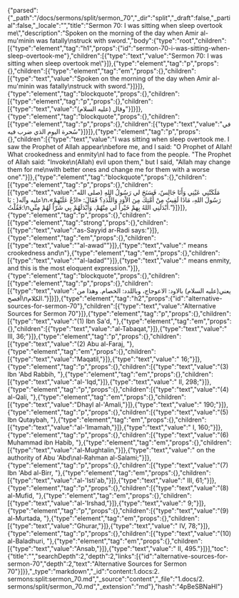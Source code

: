 {"parsed":{"_path":"/docs/sermons/split/sermon_70","_dir":"split","_draft":false,"_partial":false,"_locale":"","title":"Sermon 70:  I was sitting when sleep overtook me\\","description":"Spoken on the morning of the day when Amir al-mu'minin was fatally\nstruck with sword.","body":{"type":"root","children":[{"type":"element","tag":"h1","props":{"id":"sermon-70-i-was-sitting-when-sleep-overtook-me"},"children":[{"type":"text","value":"Sermon 70:  I was sitting when sleep overtook me\\"}]},{"type":"element","tag":"p","props":{},"children":[{"type":"element","tag":"em","props":{},"children":[{"type":"text","value":"Spoken on the morning of the day when Amir al-mu'minin was fatally\nstruck with sword."}]}]},{"type":"element","tag":"blockquote","props":{},"children":[{"type":"element","tag":"p","props":{},"children":[{"type":"text","value":"وقال (عليه السلام)"}]}]},{"type":"element","tag":"blockquote","props":{},"children":[{"type":"element","tag":"p","props":{},"children":[{"type":"text","value":"في سُحرة اليوم الذي ضرب فيه"}]}]},{"type":"element","tag":"p","props":{},"children":[{"type":"text","value":"I was sitting when sleep overtook me. I saw the Prophet of Allah appear\nbefore me, and I said: \"O Prophet of Allah! What crookedness and enmity\nI had to face from the people. \"The Prophet of Allah said: \"Invoke\n(Allah) evil upon them,\" but I said, \"Allah may change them for me\nwith better ones and change me for them with a worse one\"."}]},{"type":"element","tag":"blockquote","props":{},"children":[{"type":"element","tag":"p","props":{},"children":[{"type":"text","value":"مَلَكَتْنِي عَيْنِي وَأَنَا جَالِسٌ، فَسَنَحَ لي رَسُولُ اللهِ (صلى الله عليه وآله( : يَا\nرَسُولَ اللهِ، مَاذَا لَقِيتُ مِنْ أُمَّتِكَ مِنَ الاْوَدِ وَاللَّدَدِ؟ فَقَالَ: «ادْعُ عَلَيْهِمْ»، فَقُلْتُ:\nأَبْدَلَنِي اللهُ بِهمْ خَيْراً لي مِنْهُمْ، وَأَبْدَلَهُمْ بِي شَرّاً لَهُمْ مِنِّي."}]}]},{"type":"element","tag":"p","props":{},"children":[{"type":"element","tag":"strong","props":{},"children":[{"type":"text","value":"as-Sayyid ar-Radi says:"}]},{"type":"element","tag":"em","props":{},"children":[{"type":"text","value":"\"al-awad\""}]},{"type":"text","value":" means crookedness and\n"},{"type":"element","tag":"em","props":{},"children":[{"type":"text","value":"\"al-ladad\""}]},{"type":"text","value":" means enmity, and this is the most eloquent expression."}]},{"type":"element","tag":"blockquote","props":{},"children":[{"type":"element","tag":"p","props":{},"children":[{"type":"text","value":"يعني(عليه السلام) بالاود: الاعوجاج، وباللدد: الخصام. وهذا من أفصح\nالكلام."}]}]},{"type":"element","tag":"h2","props":{"id":"alternative-sources-for-sermon-70"},"children":[{"type":"text","value":"Alternative Sources for Sermon 70"}]},{"type":"element","tag":"p","props":{},"children":[{"type":"text","value":"(1) Ibn Sa'd, "},{"type":"element","tag":"em","props":{},"children":[{"type":"text","value":"al-Tabaqat,"}]},{"type":"text","value":" III, 36;"}]},{"type":"element","tag":"p","props":{},"children":[{"type":"text","value":"(2) Abu al-Faraj, "},{"type":"element","tag":"em","props":{},"children":[{"type":"text","value":"Maqatil,"}]},{"type":"text","value":" 16;"}]},{"type":"element","tag":"p","props":{},"children":[{"type":"text","value":"(3) Ibn 'Abd Rabbih, "},{"type":"element","tag":"em","props":{},"children":[{"type":"text","value":"al-'Iqd,"}]},{"type":"text","value":" II, 298;"}]},{"type":"element","tag":"p","props":{},"children":[{"type":"text","value":"(4) al-Qali, "},{"type":"element","tag":"em","props":{},"children":[{"type":"text","value":"Dhayl al-'Amali,"}]},{"type":"text","value":" 190;"}]},{"type":"element","tag":"p","props":{},"children":[{"type":"text","value":"(5) Ibn Qutaybah, "},{"type":"element","tag":"em","props":{},"children":[{"type":"text","value":"al-'Imamah,"}]},{"type":"text","value":" I, 160;"}]},{"type":"element","tag":"p","props":{},"children":[{"type":"text","value":"(6) Muhammad ibn Habib, "},{"type":"element","tag":"em","props":{},"children":[{"type":"text","value":"al-Mughtalin,"}]},{"type":"text","value":" on the authority of Abu 'Abd\nal-Rahman al-Salami;"}]},{"type":"element","tag":"p","props":{},"children":[{"type":"text","value":"(7) Ibn 'Abd al-Birr, "},{"type":"element","tag":"em","props":{},"children":[{"type":"text","value":"al-'Isti'ab,"}]},{"type":"text","value":" III, 61;"}]},{"type":"element","tag":"p","props":{},"children":[{"type":"text","value":"(8) al-Mufid, "},{"type":"element","tag":"em","props":{},"children":[{"type":"text","value":"al-'Irshad,"}]},{"type":"text","value":" 9;"}]},{"type":"element","tag":"p","props":{},"children":[{"type":"text","value":"(9) al-Murtada, "},{"type":"element","tag":"em","props":{},"children":[{"type":"text","value":"Ghurar,"}]},{"type":"text","value":" IV, 78;"}]},{"type":"element","tag":"p","props":{},"children":[{"type":"text","value":"(10) al-Baladhuri, "},{"type":"element","tag":"em","props":{},"children":[{"type":"text","value":"Ansab,"}]},{"type":"text","value":" II, 495."}]}],"toc":{"title":"","searchDepth":2,"depth":2,"links":[{"id":"alternative-sources-for-sermon-70","depth":2,"text":"Alternative Sources for Sermon 70"}]}},"_type":"markdown","_id":"content:1.docs:2. sermons:split:sermon_70.md","_source":"content","_file":"1.docs/2. sermons/split/sermon_70.md","_extension":"md"},"hash":"4pBeSBNaHl"}